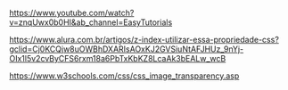 https://www.youtube.com/watch?v=znqUwx0b0HI&ab_channel=EasyTutorials

https://www.alura.com.br/artigos/z-index-utilizar-essa-propriedade-css?gclid=Cj0KCQjw8uOWBhDXARIsAOxKJ2GVSiuNtAFJHUz_9nYj-OIx1l5v2cvByCFS6rxm18a6PbTxKbKZ8LcaAk3bEALw_wcB

https://www.w3schools.com/css/css_image_transparency.asp
